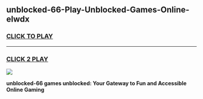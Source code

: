 
## unblocked-66-Play-Unblocked-Games-Online-elwdx
<h3>
<a href="https://premium76.site?title=unblocked-66&ref=25A">CLICK TO PLAY</a></h3>
<hr>

<h3>
<a href="https://premium76.site?title=unblocked-66&ref=25A">CLICK 2 PLAY</a>
  
</h3>

<a href="https://premium76.site?title=unblocked-66&ref=25A"><img src="https://clearcache.store/games.png"></a>


**unblocked-66 games unblocked: Your Gateway to Fun and Accessible Online Gaming**
